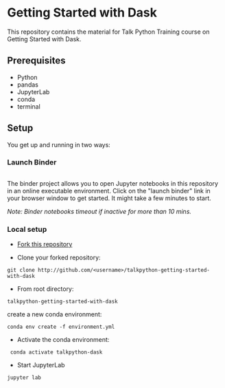 # Getting Started with Dask

This repository contains the material for Talk Python Training course on Getting Started with Dask.


## Prerequisites

- Python
- pandas
- JupyterLab
- conda
- terminal

## Setup

You get up and running in two ways:

### Launch Binder

![]()

The binder project allows you to open Jupyter notebooks in this repository in an online executable environment. Click on the "launch binder" link in your browser window to get started. It might take a few minutes to start.

*Note: Binder notebooks timeout if inactive for more than 10 mins.*

### Local setup

* [Fork this repository](https://docs.github.com/en/free-pro-team@latest/github/getting-started-with-github/fork-a-repo)

* Clone your forked repository:

```git clone http://github.com/<username>/talkpython-getting-started-with-dask```

* From root directory:

```talkpython-getting-started-with-dask```

create a new conda environment:

```conda env create -f environment.yml```

* Activate the conda environment:

``` conda activate talkpython-dask```

* Start JupyterLab

```jupyter lab```
